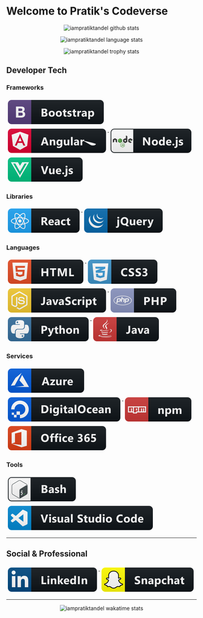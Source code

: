 # Welcome to Pratik's Codeverse

<p align="center">
  <img src="https://github-readme-stats.vercel.app/api?username=iampratiktandel&show_icons=true&layout=comapct&include_all_commits=true&count_private=true&&theme=chartreuse-dark" alt="iampratiktandel github stats"/>
<p>
  
<p align="center">
  <img src="https://github-readme-stats.vercel.app/api/top-langs/?username=iampratiktandel&langs_count=10&layout=compact&theme=chartreuse-dark" alt="iampratiktandel language stats"/>
<p>

<p align="center">
  <img src="https://github-profile-trophy.vercel.app/?username=iampratiktandel&column=-1&margin-w=15&margin-h=15" alt="iampratiktandel trophy stats"/>
<p> 


## Developer Tech

### Frameworks 

<p align="left">
  <a href="#">
    <img src="https://raw.githubusercontent.com/iampratiktandel/iampratiktandel/master/svg/dev/frameworks/bootstrap.svg" alt="bootstrap" style="vertical-align:top; margin:6px 4px">
  </a>
  
  <a href="#">
    <img src="https://raw.githubusercontent.com/iampratiktandel/iampratiktandel/master/svg/dev/frameworks/angular.svg" alt="angular" style="vertical-align:top; margin:6px 4px">
  </a>  
 
  <a href="#">
    <img src="https://raw.githubusercontent.com/iampratiktandel/iampratiktandel/master/svg/dev/frameworks/nodejs.svg" alt="nodejs" style="vertical-align:top; margin:6px 4px">
  </a>

  <a href="#">
    <img src="https://raw.githubusercontent.com/iampratiktandel/iampratiktandel/master/svg/dev/frameworks/vue.svg" alt="vue" style="vertical-align:top; margin:6px 4px">
  </a>
</p>

### Libraries

<p align="left">
  <a href="#">
    <img src="https://raw.githubusercontent.com/iampratiktandel/iampratiktandel/master/svg/dev/frameworks/react.svg" alt="bootstrap" style="vertical-align:top; margin:6px 4px">
  </a>
  
  <a href="#">
    <img src="https://raw.githubusercontent.com/iampratiktandel/iampratiktandel/master/svg/dev/frameworks/jquery.svg" alt="jquery" style="vertical-align:top; margin:6px 4px">
  </a>
</p>

### Languages 

<p align="left">
  <a href="#">
    <img src="https://raw.githubusercontent.com/iampratiktandel/iampratiktandel/master/svg/dev/languages/html.svg" alt="html" style="vertical-align:top; margin:6px 4px">
  </a>    
  
  <a href="#">
    <img src="https://raw.githubusercontent.com/iampratiktandel/iampratiktandel/master/svg/dev/languages/css3.svg" alt="css3" style="vertical-align:top; margin:6px 4px">
  </a>
  
  <a href="#">
    <img src="https://raw.githubusercontent.com/iampratiktandel/iampratiktandel/master/svg/dev/languages/js.svg" alt="js" style="vertical-align:top; margin:6px 4px">
  </a>  

  <a href="#">
    <img src="https://raw.githubusercontent.com/iampratiktandel/iampratiktandel/master/svg/dev/languages/php.svg" alt="php" style="vertical-align:top; margin:6px 4px">
  </a>  

  <a href="#">
    <img src="https://raw.githubusercontent.com/iampratiktandel/iampratiktandel/master/svg/dev/languages/python.svg" alt="python" style="vertical-align:top; margin:6px 4px">
  </a>  

  <a href="#">
    <img src="https://raw.githubusercontent.com/iampratiktandel/iampratiktandel/master/svg/dev/languages/java.svg" alt="java" style="vertical-align:top; margin:6px 4px">
  </a>
</p>

### Services 
<p align="left">
  <a href="#">
    <img src="https://raw.githubusercontent.com/iampratiktandel/iampratiktandel/master/svg/dev/services/azure.svg" alt="npm" style="vertical-align:top; margin:6px 4px">
  </a> 

  <a href="#">
    <img src="https://raw.githubusercontent.com/iampratiktandel/iampratiktandel/master/svg/dev/services/digitalocean.svg" alt="npm" style="vertical-align:top; margin:6px 4px">
  </a> 
  <a href="#">
    <img src="https://raw.githubusercontent.com/iampratiktandel/iampratiktandel/master/svg/dev/services/npm.svg" alt="npm" style="vertical-align:top; margin:6px 4px">
  </a> 

  <a href="#">
    <img src="https://raw.githubusercontent.com/iampratiktandel/iampratiktandel/master/svg/dev/services/office_365.svg" alt="office 365" style="vertical-align:top; margin:6px 4px">
  </a> 
</p>

### Tools  
<p align="left">
  <a href="#">
    <img src="https://raw.githubusercontent.com/iampratiktandel/iampratiktandel/master/svg/dev/tools/bash.svg" alt="bash" style="vertical-align:top; margin:6px 4px">
  </a> 
  
  <a href="#">
    <img src="https://raw.githubusercontent.com/iampratiktandel/iampratiktandel/master/svg/dev/tools/visualstudio_code.svg" alt="visualstudio_code" style="vertical-align:top; margin:6px 4px">
  </a>
</p>

---

## Social & Professional
<p align="left">
 
  <a href="https://www.linkedin.com/in/iampratiktandel/">
    <img src="https://raw.githubusercontent.com/iampratiktandel/iampratiktandel/master/svg/social/linkedin.svg" alt="linkedin" style="vertical-align:top; margin:6px 4px">
  </a>  
 
  <a href="https://www.snapchat.com/add/ptandel1998">
    <img src="https://raw.githubusercontent.com/iampratiktandel/iampratiktandel/master/svg/social/snapchat.svg" alt="snapchat" style="vertical-align:top; margin:6px 4px">
  </a>  
</p>
 
---
<p align="center">
  <img src="https://github-readme-stats.vercel.app/api/wakatime?username=iampratiktandel&theme=chartreuse-dark" alt="iampratiktandel wakatime stats"/>
<p>


<!--
**This is an overview of Pratik Tandel's Github Account.

Here are some ideas to get you started:

- 🔭 I’m currently working on ...
- 🌱 I’m currently learning ...
- 👯 I’m looking to collaborate on ...
- 🤔 I’m looking for help with ...
- 💬 Ask me about ...
- 📫 How to reach me: ...
- 😄 Pronouns: ...
- ⚡ Fun fact: ...
-->
